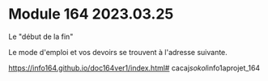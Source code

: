 # Module 164 2023.03.25


Le "début de la fin"


Le mode d'emploi et vos devoirs se trouvent à l'adresse suivante.

https://info164.github.io/doc164ver1/index.html#   c a c a j _ s o k o l _ i n f o 1 a p r o j e t _ 1 6 4  
 